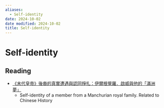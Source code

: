 ```yaml
---
aliases:
  - Self-identity
date: 2024-10-02
date modified: 2024-10-02
title: Self-identity
---
```


# Self-identity

## Reading

- [《末代皇帝》後裔的真實遭遇與認同掙扎：伊爾根覺羅．啟威與他的「滿洲夢」](https://crossing.cw.com.tw/article/14202)
	- Self-identity of a member from a Manchurian royal family. Related to Chinese History

